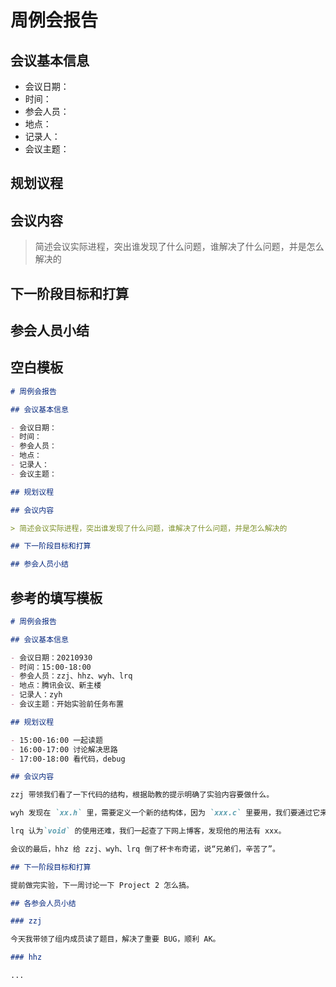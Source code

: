 # 周例会报告

## 会议基本信息

- 会议日期：
- 时间：
- 参会人员：
- 地点：
- 记录人：
- 会议主题：

## 规划议程

## 会议内容

> 简述会议实际进程，突出谁发现了什么问题，谁解决了什么问题，并是怎么解决的

## 下一阶段目标和打算

## 参会人员小结

## 空白模板

```markdown
# 周例会报告

## 会议基本信息

- 会议日期：
- 时间：
- 参会人员：
- 地点：
- 记录人：
- 会议主题：

## 规划议程

## 会议内容

> 简述会议实际进程，突出谁发现了什么问题，谁解决了什么问题，并是怎么解决的

## 下一阶段目标和打算

## 参会人员小结
```

## 参考的填写模板

```markdown
# 周例会报告

## 会议基本信息

- 会议日期：20210930
- 时间：15:00-18:00
- 参会人员：zzj、hhz、wyh、lrq
- 地点：腾讯会议、新主楼
- 记录人：zyh
- 会议主题：开始实验前任务布置

## 规划议程

- 15:00-16:00 一起读题
- 16:00-17:00 讨论解决思路
- 17:00-18:00 看代码，debug

## 会议内容

zzj 带领我们看了一下代码的结构，根据助教的提示明确了实验内容要做什么。

wyh 发现在 `xx.h` 里，需要定义一个新的结构体，因为 `xxx.c` 里要用，我们要通过它来实现同步。

lrq 认为`void` 的使用还难，我们一起查了下网上博客，发现他的用法有 xxx。

会议的最后，hhz 给 zzj、wyh、lrq 倒了杯卡布奇诺，说“兄弟们，辛苦了”。

## 下一阶段目标和打算

提前做完实验，下一周讨论一下 Project 2 怎么搞。

## 各参会人员小结

### zzj

今天我带领了组内成员读了题目，解决了重要 BUG，顺利 AK。

### hhz

...
```
